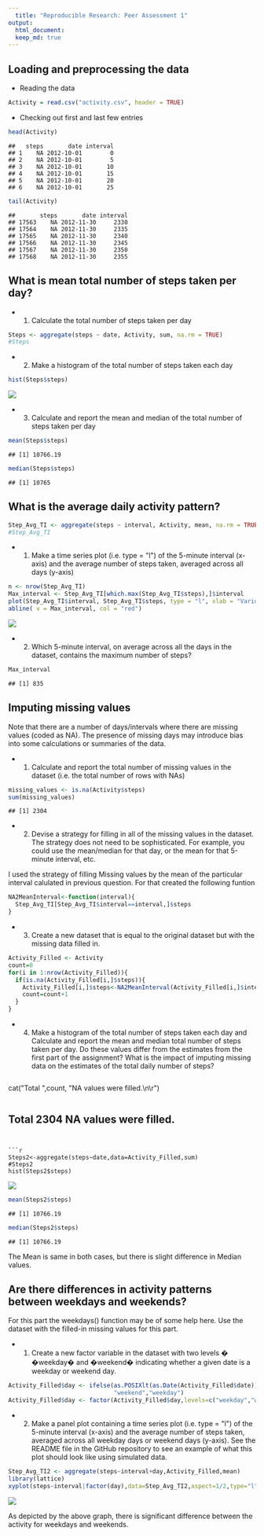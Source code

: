 ```yaml
---
  title: "Reproducible Research: Peer Assessment 1"
output: 
  html_document:
  keep_md: true
---
```

  
  ## Loading and preprocessing the data
  * Reading the data 

```r
Activity = read.csv("activity.csv", header = TRUE)
```

* Checking out first and last few entries

```r
head(Activity)
```

```
##   steps       date interval
## 1    NA 2012-10-01        0
## 2    NA 2012-10-01        5
## 3    NA 2012-10-01       10
## 4    NA 2012-10-01       15
## 5    NA 2012-10-01       20
## 6    NA 2012-10-01       25
```

```r
tail(Activity)
```

```
##       steps       date interval
## 17563    NA 2012-11-30     2330
## 17564    NA 2012-11-30     2335
## 17565    NA 2012-11-30     2340
## 17566    NA 2012-11-30     2345
## 17567    NA 2012-11-30     2350
## 17568    NA 2012-11-30     2355
```

## What is mean total number of steps taken per day?
* 1. Calculate the total number of steps taken per day

```r
Steps <- aggregate(steps ~ date, Activity, sum, na.rm = TRUE)
#Steps
```

* 2. Make a histogram of the total number of steps taken each day

```r
hist(Steps$steps)
```

![](Activity_Report_files/figure-html/unnamed-chunk-4-1.png)<!-- -->
  
  * 3. Calculate and report the mean and median of the total number of steps taken per day

```r
mean(Steps$steps)
```

```
## [1] 10766.19
```

```r
median(Steps$steps)
```

```
## [1] 10765
```

## What is the average daily activity pattern?

```r
Step_Avg_TI <- aggregate(steps ~ interval, Activity, mean, na.rm = TRUE)
#Step_Avg_TI
```

* 1. Make a time series plot (i.e. type = "l") of the 5-minute interval (x-axis) and the average number of steps taken, averaged across all days (y-axis)


```r
n <- nrow(Step_Avg_TI)
Max_interval <- Step_Avg_TI[which.max(Step_Avg_TI$steps),]$interval
plot(Step_Avg_TI$interval, Step_Avg_TI$steps, type = "l", xlab = "Various intervals", ylab = "Average number of steps", main = "Average number of steps taken, averaged across all days")
abline( v = Max_interval, col = "red")
```

![](Activity_Report_files/figure-html/unnamed-chunk-7-1.png)<!-- -->
  
  * 2. Which 5-minute interval, on average across all the days in the dataset, contains the maximum number of steps?
  
  ```r
Max_interval 
```

```
## [1] 835
```


## Imputing missing values
Note that there are a number of days/intervals where there are missing values (coded as NA). The presence of missing days may introduce bias into some calculations or summaries of the data.

* 1. Calculate and report the total number of missing values in the dataset (i.e. the total number of rows with NAs)

```r
missing_values <- is.na(Activity$steps)
sum(missing_values)
```

```
## [1] 2304
```

* 2. Devise a strategy for filling in all of the missing values in the dataset. The strategy does not need to be sophisticated. For example, you could use the mean/median for that day, or the mean for that 5-minute interval, etc.

I used the strategy of filling Missing values by the mean of the particular interval calulated in previous question. For that created the following funtion


```r
NA2MeanInterval<-function(interval){
  Step_Avg_TI[Step_Avg_TI$interval==interval,]$steps
}
```

* 3. Create a new dataset that is equal to the original dataset but with the missing data filled in.

```r
Activity_Filled <- Activity
count=0
for(i in 1:nrow(Activity_Filled)){
  if(is.na(Activity_Filled[i,]$steps)){
    Activity_Filled[i,]$steps<-NA2MeanInterval(Activity_Filled[i,]$interval)
    count=count+1
  }
}
```

* 4. Make a histogram of the total number of steps taken each day and Calculate and report the mean and median total number of steps taken per day. Do these values differ from the estimates from the first part of the assignment? What is the impact of imputing missing data on the estimates of the total daily number of steps?
  
  
  ```r
cat("Total ",count, "NA values were filled.\n\r")
```

```
## Total  2304 NA values were filled.
## 

```

```r
Steps2<-aggregate(steps~date,data=Activity_Filled,sum)
#Steps2
hist(Steps2$steps)
```

![](Activity_Report_files/figure-html/unnamed-chunk-12-1.png)<!-- -->
  
  ```r
mean(Steps2$steps)
```

```
## [1] 10766.19
```

```r
median(Steps2$steps)
```

```
## [1] 10766.19
```
The Mean is same in both cases, but there is slight difference in Median values.

## Are there differences in activity patterns between weekdays and weekends?
For this part the weekdays() function may be of some help here. Use the dataset with the filled-in missing values for this part.

* 1. Create a new factor variable in the dataset with two levels � �weekday� and �weekend� indicating whether a given date is a weekday or weekend day.

```r
Activity_Filled$day <- ifelse(as.POSIXlt(as.Date(Activity_Filled$date))$wday%%6==0,
                              "weekend","weekday")
Activity_Filled$day <- factor(Activity_Filled$day,levels=c("weekday","weekend"))
```

* 2. Make a panel plot containing a time series plot (i.e. type = "l") of the 5-minute interval (x-axis) and the average number of steps taken, averaged across all weekday days or weekend days (y-axis). See the README file in the GitHub repository to see an example of what this plot should look like using simulated data.

```r
Step_Avg_TI2 <- aggregate(steps~interval+day,Activity_Filled,mean)
library(lattice)
xyplot(steps~interval|factor(day),data=Step_Avg_TI2,aspect=1/2,type="l")
```

![](Activity_Report_files/figure-html/unnamed-chunk-14-1.png)<!-- -->
  
  
  
  As depicted by the above graph, there is significant difference between the activity for weekdays and weekends.